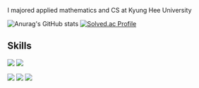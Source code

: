 I majored applied mathematics and CS at Kyung Hee University

![Anurag's GitHub stats](https://github-readme-stats.vercel.app/api?username=SIDED00R&show_icons=true&theme=theme=buefy&hide_border=true)
[![Solved.ac Profile](http://mazassumnida.wtf/api/v2/generate_badge?boj=leedominico)](https://solved.ac/leedominico/)



## Skills
<img src="https://img.shields.io/badge/python-3776AB?style=flat-square&logo=python&logoColor=white"> <img src="https://img.shields.io/badge/C%2b%2b-00599C?styleflat-square&logo=C%2b%2b&logoColor=white">

<img src="https://img.shields.io/badge/html5-E34F26?style=flat-square&logo=html5&logoColor=white"> <img src="https://img.shields.io/badge/css-1572B6?style=flat-square&logo=css3&logoColor=white"> <img src="https://img.shields.io/badge/postgresql-4169E1?styleflat-square&logo=postgresql&logoColor=white">


<!--

[![Top Langs](https://github-readme-stats.vercel.app/api/top-langs/?username=SIDED00R&layout=donut&theme=buefy&hide_border=true)](https://github.com/anuraghazra/github-readme-stats)

**SIDED00R/SIDED00R** is a ✨ _special_ ✨ repository because its `README.md` (this file) appears on your GitHub profile.

Here are some ideas to get you started:

- 🔭 I’m currently working on ...
- 🌱 I’m currently learning ...
- 👯 I’m looking to collaborate on ...
- 🤔 I’m looking for help with ...
- 💬 Ask me about ...
- 📫 How to reach me: ...
- 😄 Pronouns: ...
- ⚡ Fun fact: ...
-->
